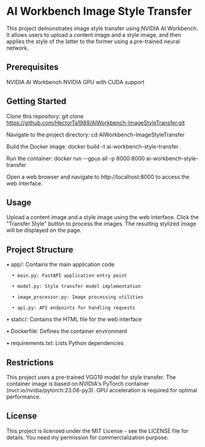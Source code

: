 # AI Workbench Image Style Transfer

This project demonstrates image style transfer using NVIDIA AI Workbench. It allows users to upload a content image and a style image, and then applies the style of the latter to the former using a pre-trained neural network.

## Prerequisites

NVIDIA AI Workbench
NVIDIA GPU with CUDA support

## Getting Started

Clone this repository:
git clone https://github.com/HectorTa1989/AIWorkbench-ImageStyleTransfer.git

Navigate to the project directory:
cd AIWorkbench-ImageStyleTransfer

Build the Docker image:
docker build -t ai-workbench-style-transfer .

Run the container:
docker run --gpus all -p 8000:8000 ai-workbench-style-transfer

Open a web browser and navigate to http://localhost:8000 to access the web interface.

## Usage

Upload a content image and a style image using the web interface.
Click the "Transfer Style" button to process the images.
The resulting stylized image will be displayed on the page.

## Project Structure

• app/: Contains the main application code 
   
      •	main.py: FastAPI application entry point
   
      •	model.py: Style transfer model implementation
   
      •	image_processor.py: Image processing utilities
   
      •	api.py: API endpoints for handling requests

• static/: Contains the HTML file for the web interface 

• Dockerfile: Defines the container environment 

• requirements.txt: Lists Python dependencies

## Restrictions

This project uses a pre-trained VGG19 model for style transfer.
The container image is based on NVIDIA's PyTorch container (nvcr.io/nvidia/pytorch:23.08-py3).
GPU acceleration is required for optimal performance.

## License
This project is licensed under the MIT License - see the LICENSE file for details. You need my permission for commercialization purpose.
